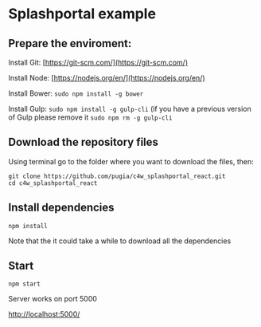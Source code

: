 # Splashportal example
## Prepare the enviroment:
Install Git: [https://git-scm.com/](https://git-scm.com/)

Install Node: [https://nodejs.org/en/](https://nodejs.org/en/)

Install Bower: `sudo npm install -g bower`

Install Gulp: `sudo npm install -g gulp-cli` (if you have a previous version of Gulp please remove it `sudo npm rm -g gulp-cli` 

## Download the repository files
Using terminal go to the folder where you want to download the files, then:

```
git clone https://github.com/pugia/c4w_splashportal_react.git
cd c4w_splashportal_react
```

## Install dependencies
```
npm install
```

Note that the it could take a while to download all the dependencies

## Start 
```
npm start
```

Server works on port 5000

[http://localhost:5000/](http://localhost:5000/)
